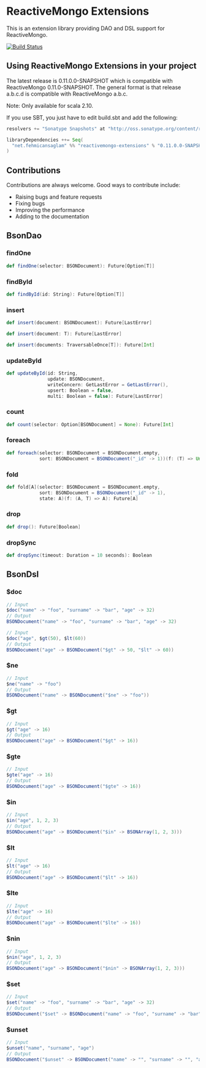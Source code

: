 # ReactiveMongo Extensions

This is an extension library providing DAO and DSL support for ReactiveMongo.

[![Build Status](https://travis-ci.org/fehmicansaglam/reactivemongo-extensions.svg?branch=master)](https://travis-ci.org/fehmicansaglam/reactivemongo-extensions)

## Using ReactiveMongo Extensions in your project

The latest release is 0.11.0.0-SNAPSHOT which is compatible with ReactiveMongo 0.11.0-SNAPSHOT.
The general format is that release a.b.c.d is compatible with ReactiveMongo a.b.c.

Note: Only available for scala 2.10.

If you use SBT, you just have to edit build.sbt and add the following:

```scala
resolvers += "Sonatype Snapshots" at "http://oss.sonatype.org/content/repositories/snapshots/"

libraryDependencies ++= Seq(
  "net.fehmicansaglam" %% "reactivemongo-extensions" % "0.11.0.0-SNAPSHOT"
)
```

## Contributions
Contributions are always welcome. Good ways to contribute include:

* Raising bugs and feature requests
* Fixing bugs
* Improving the performance
* Adding to the documentation

## BsonDao

### findOne
```scala
def findOne(selector: BSONDocument): Future[Option[T]]
```

### findById
```scala
def findById(id: String): Future[Option[T]]
```

### insert
```scala
def insert(document: BSONDocument): Future[LastError]
```

```scala
def insert(document: T): Future[LastError]
```

```scala
def insert(documents: TraversableOnce[T]): Future[Int]
```

### updateById
```scala
def updateById(id: String,
               update: BSONDocument,
               writeConcern: GetLastError = GetLastError(),
               upsert: Boolean = false,
               multi: Boolean = false): Future[LastError]
```

### count
```scala
def count(selector: Option[BSONDocument] = None): Future[Int]
```

### foreach
```scala
def foreach(selector: BSONDocument = BSONDocument.empty,
            sort: BSONDocument = BSONDocument("_id" -> 1))(f: (T) => Unit): Future[Unit]
```

### fold
```scala
def fold[A](selector: BSONDocument = BSONDocument.empty,
            sort: BSONDocument = BSONDocument("_id" -> 1),
            state: A)(f: (A, T) => A): Future[A]
```

### drop
```scala
def drop(): Future[Boolean]
```

### dropSync
```scala
def dropSync(timeout: Duration = 10 seconds): Boolean
```

## BsonDsl

### $doc
```scala
// Input
$doc("name" -> "foo", "surname" -> "bar", "age" -> 32)
// Output
BSONDocument("name" -> "foo", "surname" -> "bar", "age" -> 32)

// Input
$doc("age", $gt(50), $lt(60))
// Output
BSONDocument("age" -> BSONDocument("$gt" -> 50, "$lt" -> 60))
```

### $ne
```scala
// Input
$ne("name" -> "foo")
// Output
BSONDocument("name" -> BSONDocument("$ne" -> "foo"))
```

### $gt
```scala
// Input
$gt("age" -> 16)
// Output
BSONDocument("age" -> BSONDocument("$gt" -> 16))
```

### $gte
```scala
// Input
$gte("age" -> 16)
// Output
BSONDocument("age" -> BSONDocument("$gte" -> 16))
```

### $in
```scala
// Input
$in("age", 1, 2, 3)
// Output
BSONDocument("age" -> BSONDocument("$in" -> BSONArray(1, 2, 3)))
```

### $lt
```scala
// Input
$lt("age" -> 16)
// Output
BSONDocument("age" -> BSONDocument("$lt" -> 16))
```

### $lte
```scala
// Input
$lte("age" -> 16)
// Output
BSONDocument("age" -> BSONDocument("$lte" -> 16))
```

### $nin
```scala
// Input
$nin("age", 1, 2, 3)
// Output
BSONDocument("age" -> BSONDocument("$nin" -> BSONArray(1, 2, 3)))
```

### $set
```scala
// Input
$set("name" -> "foo", "surname" -> "bar", "age" -> 32)
// Output
BSONDocument("$set" -> BSONDocument("name" -> "foo", "surname" -> "bar", "age" -> 32))
```

### $unset
```scala
// Input
$unset("name", "surname", "age")
// Output
BSONDocument("$unset" -> BSONDocument("name" -> "", "surname" -> "", "age" -> ""))
```

